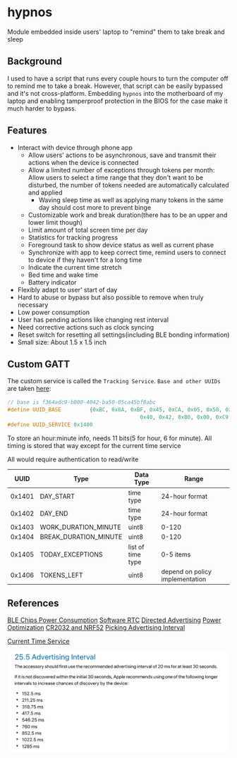 # hypnos

Module embedded inside users' laptop to "remind" them to take break and sleep

## Background

I used to have a script that runs every couple hours to turn the computer off to remind me to take a break. However, that script can be easily bypassed and it's not cross-platform. Embedding ```hypnos``` into the motherboard of my laptop and enabling tamperproof protection in the BIOS for the case make it much harder to bypass.

## Features

- Interact with device through phone app
    - Allow users' actions to be asynchronous, save and transmit their actions when the device is connected
    - Allow a limited number of exceptions through tokens per month: Allow users to select a time range that they don't want to be disturbed, the number of tokens needed are automatically calculated and applied
        - Waving sleep time as well as applying many tokens in the same day should cost more to prevent binge
    - Customizable work and break duration(there has to be an upper and lower limit though)
    - Limit amount of total screen time per day
    - Statistics for tracking progress
    - Foreground task to show device status as well as current phase
    - Synchronize with app to keep correct time, remind users to connect to device if they haven't for a long time
    - Indicate the current time stretch
    - Bed time and wake time
    - Battery indicator
- Flexibly adapt to user' start of day
- Hard to abuse or bypass but also possible to remove when truly necessary
- Low power consumption
- User has pending actions like changing rest interval
- Need corrective actions such as clock syncing
- Reset switch for resetting all settings(including BLE bonding information)
- Small size: About 1.5 x 1.5 inch

## Custom GATT

The custom service is called the ```Tracking Service```. ```Base and other UUIDs``` are taken [here](https://github.com/NordicPlayground/nRF5x-custom-ble-service-tutorial):

```c
// base is f364adc9-b000-4042-ba50-05ca45bf8abc
#define UUID_BASE         {0xBC, 0x8A, 0xBF, 0x45, 0xCA, 0x05, 0x50, 0xBA, \
                                          0x40, 0x42, 0xB0, 0x00, 0xC9, 0xAD, 0x64, 0xF3}
#define UUID_SERVICE 0x1400
```

To store an hour:minute info, needs 11 bits(5 for hour, 6 for minute). All timing is stored that way except for the current time service

All would require authentication to read/write

| UUID   | Type                  | Data Type         | Range                           |
|--------|-----------------------|-------------------|---------------------------------|
| 0x1401 | DAY_START             | time type         | 24-hour format                  |
| 0x1402 | DAY_END               | time type         | 24-hour format                  |
| 0x1403 | WORK_DURATION_MINUTE  | uint8             | 0-120                           |
| 0x1404 | BREAK_DURATION_MINUTE | uint8             | 0-120                           |
| 0x1405 | TODAY_EXCEPTIONS      | list of time type | 0-5 items                       |
| 0x1406 | TOKENS_LEFT           | uint8             | depend on policy implementation |

## References

[BLE Chips Power Consumption](https://www.argenox.com/library/bluetooth-low-energy/bluetooth-le-chipset-guide-2019/#ble-device-comparison)
[Software RTC](https://github.com/NordicPlayground/nrf5-calendar-example)
[Directed Advertising](https://devzone.nordicsemi.com/f/nordic-q-a/39950/directed-advertising---how-to-make-it-work)
[Power Optimization](https://www.argenox.com/library/bluetooth-low-energy/ble-advertising-primer/)
[CR2032 and NRF52](https://devzone.nordicsemi.com/f/nordic-q-a/36982/cr2032-coin-cell-battery-life-estimation-with-nrf52-as-beacon)
[Picking Advertising Interval](https://www.beaconzone.co.uk/ibeaconadvertisinginterval)

[Current Time Service](https://stackoverflow.com/questions/35695711/how-to-correctly-set-the-date-and-time-in-a-bluetooth-low-energy-peripheral)

![](image/2020-04-10-20-41-07.png)
